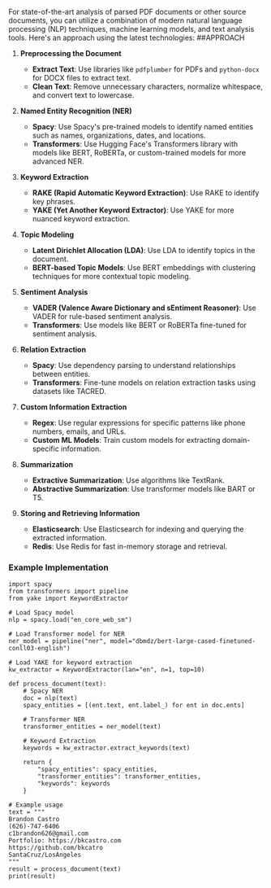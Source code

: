 For state-of-the-art analysis of parsed PDF documents or other source documents, you can utilize a combination of modern natural language processing (NLP) techniques, machine learning models, and text analysis tools. Here's an approach using the latest technologies:
##APPROACH

1. **Preprocessing the Document**
   - **Extract Text**: Use libraries like `pdfplumber` for PDFs and `python-docx` for DOCX files to extract text.
   - **Clean Text**: Remove unnecessary characters, normalize whitespace, and convert text to lowercase.

2. **Named Entity Recognition (NER)**
   - **Spacy**: Use Spacy's pre-trained models to identify named entities such as names, organizations, dates, and locations.
   - **Transformers**: Use Hugging Face's Transformers library with models like BERT, RoBERTa, or custom-trained models for more advanced NER.

3. **Keyword Extraction**
   - **RAKE (Rapid Automatic Keyword Extraction)**: Use RAKE to identify key phrases.
   - **YAKE (Yet Another Keyword Extractor)**: Use YAKE for more nuanced keyword extraction.

4. **Topic Modeling**
   - **Latent Dirichlet Allocation (LDA)**: Use LDA to identify topics in the document.
   - **BERT-based Topic Models**: Use BERT embeddings with clustering techniques for more contextual topic modeling.

5. **Sentiment Analysis**
   - **VADER (Valence Aware Dictionary and sEntiment Reasoner)**: Use VADER for rule-based sentiment analysis.
   - **Transformers**: Use models like BERT or RoBERTa fine-tuned for sentiment analysis.

6. **Relation Extraction**
   - **Spacy**: Use dependency parsing to understand relationships between entities.
   - **Transformers**: Fine-tune models on relation extraction tasks using datasets like TACRED.

7. **Custom Information Extraction**
   - **Regex**: Use regular expressions for specific patterns like phone numbers, emails, and URLs.
   - **Custom ML Models**: Train custom models for extracting domain-specific information.

8. **Summarization**
   - **Extractive Summarization**: Use algorithms like TextRank.
   - **Abstractive Summarization**: Use transformer models like BART or T5.

9. **Storing and Retrieving Information**
   - **Elasticsearch**: Use Elasticsearch for indexing and querying the extracted information.
   - **Redis**: Use Redis for fast in-memory storage and retrieval.

### Example Implementation


```
import spacy
from transformers import pipeline
from yake import KeywordExtractor

# Load Spacy model
nlp = spacy.load("en_core_web_sm")

# Load Transformer model for NER
ner_model = pipeline("ner", model="dbmdz/bert-large-cased-finetuned-conll03-english")

# Load YAKE for keyword extraction
kw_extractor = KeywordExtractor(lan="en", n=1, top=10)

def process_document(text):
    # Spacy NER
    doc = nlp(text)
    spacy_entities = [(ent.text, ent.label_) for ent in doc.ents]

    # Transformer NER
    transformer_entities = ner_model(text)

    # Keyword Extraction
    keywords = kw_extractor.extract_keywords(text)

    return {
        "spacy_entities": spacy_entities,
        "transformer_entities": transformer_entities,
        "keywords": keywords
    }

# Example usage
text = """
Brandon Castro
(626)-747-6406
c1brandon626@gmail.com
Portfolio: https://bkcastro.com
https://github.com/bkcatro
SantaCruz/LosAngeles
"""
result = process_document(text)
print(result)
```
